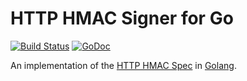 # HTTP HMAC Signer for Go

[![Build Status](https://travis-ci.org/acquia/http-hmac-go.svg)](https://travis-ci.org/acquia/http-hmac-go)
[![GoDoc](https://godoc.org/github.com/acquia/http-hmac-go?status.svg)](https://godoc.org/github.com/acquia/http-hmac-go)

An implementation of the [HTTP HMAC Spec](https://github.com/acquia/http-hmac-spec)
in [Golang](https://golang.org/).
